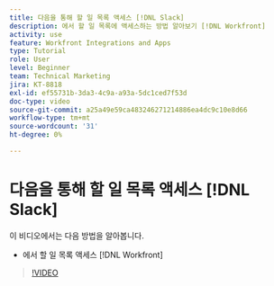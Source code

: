 ```yaml
---
title: 다음을 통해 할 일 목록 액세스 [!DNL Slack]
description: 에서 할 일 목록에 액세스하는 방법 알아보기 [!DNL Workfront]
activity: use
feature: Workfront Integrations and Apps
type: Tutorial
role: User
level: Beginner
team: Technical Marketing
jira: KT-8818
exl-id: ef55731b-3da3-4c9a-a93a-5dc1ced7f53d
doc-type: video
source-git-commit: a25a49e59ca483246271214886ea4dc9c10e8d66
workflow-type: tm+mt
source-wordcount: '31'
ht-degree: 0%

---
```


# 다음을 통해 할 일 목록 액세스 [!DNL Slack]

이 비디오에서는 다음 방법을 알아봅니다.

* 에서 할 일 목록 액세스 [!DNL Workfront]

>[!VIDEO](https://video.tv.adobe.com/v/335118/?quality=12&learn=on)
